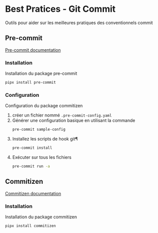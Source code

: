 # Best Pratices - Git Commit

Outils pour aider sur les meilleures pratiques des conventionnels commit

## Pre-commit
[Pre-commit documentation](https://pre-commit.com/#install)

### Installation

Installation du package pre-commit
```bash
pipx install pre-commit
```

### Configuration

Configuration du package commitizen
1. créer un fichier nommé `.pre-commit-config.yaml`
2. Générer une configuration  basique en utilisant la commande
    ```bash
    pre-commit sample-config
    ```
3. Installez les scripts de hook git¶
    ```bash
    pre-commit install
    ```
4. Exécuter sur tous les fichiers
    ```bash
    pre-commit run -a
    ```

## Commitizen
[Commitizen documentation](https://commitizen-tools.github.io/commitizen/#installation)

### Installation

Installation du package commitizen
```bash
pipx install commitizen
```
